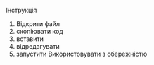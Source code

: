 Інструкція 
1. Відкрити файл
2. скопіювати код
3. вставити
4. відредагувати
5. запустити
Використовувати з обережністю

